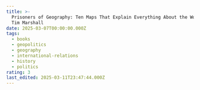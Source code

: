 ```yaml
---
title: >-
  Prisoners of Geography: Ten Maps That Explain Everything About the World by
  Tim Marshall
date: 2025-03-07T00:00:00.000Z
tags:
  - books
  - geopolitics
  - geography
  - international-relations
  - history
  - politics
rating: 3
last_edited: 2025-03-11T23:47:44.000Z
---
```


